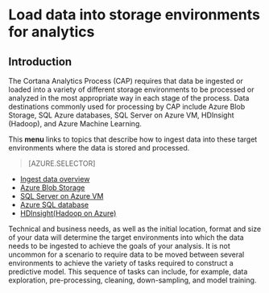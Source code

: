 <properties 
    pageTitle="Load data into storage environments for analytics | Microsoft Azure" 
    description="Move Data to and from Azure Blob Storage" 
    services="machine-learning,storage" 
    documentationCenter="" 
    authors="bradsev" 
    manager="paulettm" 
    editor="cgronlun" />

<tags 
    ms.service="machine-learning" 
    ms.workload="data-services" 
    ms.tgt_pltfrm="na" 
    ms.devlang="na" 
    ms.topic="article" 
    ms.date="10/19/2015" 
    ms.author="bradsev" />

# Load data into storage environments for analytics
## Introduction
The Cortana Analytics Process (CAP) requires that data be  ingested or loaded into a variety of different  storage environments to be processed or analyzed in the most appropriate way in each stage of the process. Data destinations commonly used for processing by CAP include Azure Blob Storage, SQL Azure databases, SQL Server on Azure VM, HDInsight (Hadoop), and Azure Machine Learning. 

This **menu** links to topics that describe how to ingest data into these target environments where the data is stored and processed.

> [AZURE.SELECTOR]
- [Ingest data overview](../articles/machine-learning/machine-learning-data-science-ingest-data.md)
- [Azure Blob Storage](../articles/machine-learning/machine-learning-data-science-move-azure-blob.md)
- [SQL Server on Azure VM](../articles/machine-learning/machine-learning-data-science-move-sql-server-virtual-machine.md)
- [Azure SQL database](../articles/machine-learning/machine-learning-data-science-move-sql-azure.md)
- [HDInsight(Hadoop on Azure)](../articles/machine-learning/machine-learning-data-science-move-hive-tables.md)


Technical and business needs, as well as the initial location, format and size of your data will determine the target environments into which the data needs to be ingested to achieve the goals of your analysis. It is not uncommon for a scenario to require data to be moved between several environments to achieve the variety of tasks required to construct a predictive model. This sequence of tasks can include, for example, data exploration, pre-processing, cleaning, down-sampling, and model training.

